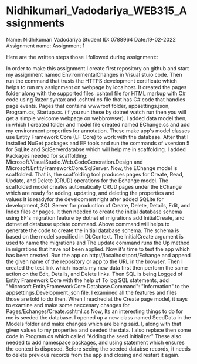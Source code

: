 # Nidhikumari_Vadodariya_WEB315_Assignments
 
Name: Nidhikumari Vadodariya
Student ID: 0788964
Date:19-02-2022
Assignment name: Assignment 1

Here are the written steps those I followed during assignment::

In order to make this assignment I create first repository on github and start my assignment named EnvironmentalChanges in Visual stuio code.
Then run the command that trusts the HTTPS development certificate which helps to run my assignment on webpage by localhost.
It created the pages folder along with the supported files .cshtml file for HTML markup with C# code using Razor syntax and .cshtml.cs file that has C# code that handles page events.
Pages that contains wwwroot folder, appsettings.json, Program.cs, Startup.cs. 
(if you run these by dotnet watch run then you will get a simple welcome webpage on webbrowser).
I added data model then, in which I created folder and model file created named EChange.cs and add my environment properties for annotation.
These make app's model classes use Entity Framework Core (EF Core) to work with the database.
After that I installed NuGet packages and EF tools and run the commands of vsersion 5 for SqLite and SqlServerdatabse which will help me in scaffolding.
I added Packages needed for scaffolding: Microsoft.VisualStudio.Web.CodeGeneration.Design and Microsoft.EntityFrameworkCore.SqlServer.
Now, the EChange model is scaffolded. That is, the scaffolding tool produces pages for Create, Read, Update, and Delete (CRUD) operations for the Echange model.
The scaffolded model creates automatically CRUD pages under the EChange which are ready for adding, updating, and deleting the properties and values
It is readyfor the development right after added SQLite for development, SQL Server for production of Create, Delete, Details, Edit, and Index files or pages.
It then needed to create the initial database schema using EF's migration feature by dotnet ef migrations add InitialCreate, and dotnet ef database update command.
Above command will helps to generate the code to create the initial database schema. The schema is based on the model specified in DbContext. The InitialCreate argument is used to name the migrations and The update command runs the Up method in migrations that have not been applied.
Now it's time to test the app which has been created.
Run the app on http://localhost:port/Echange and append the given name of the repository or app to the URL in the browser.
Then I created the test link which inserts my new data first then perform the same action on the Edit, Details, and Delete links.
Then SQL is being Logged of Entity Framework Core with the help of To log SQL statements, add "Microsoft.EntityFrameworkCore.Database.Command": "Information" to the appsettings.Development.json file.
I examined all the features and files those are told to do then.
When I reached at the Create page model, it says to examine and make some neccesary changes for Pages/Echanges/Create.cshtml.cs
Now, Its an interesting things to do for me is seeded the database.
I opened up a new class named SeedData in the Models folder and make changes which are being said.
I, along with that given values to my properties and seeded the data.
I also replace then some code in Program.cs which called "Adding the seed initializer"
These also needed to add namespace packages, and using statement which ensures the context is disposed. 
Before seeing the seeded databse records, it needs to delete previous records from the app and closing and restart it again.

